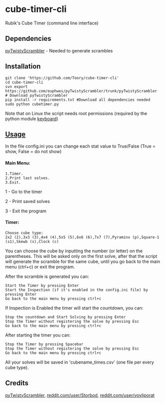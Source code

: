 # cube-timer-cli
Rubik's Cube Timer (command line interface)

## Dependencies

[pyTwistyScrambler](https://github.com/euphwes/pyTwistyScrambler) - Needed to generate scrambles

## Installation

	git clone 'https://github.com/Toory/cube-timer-cli'
	cd cube-timer-cli
	svn export https://github.com/euphwes/pyTwistyScrambler/trunk/pyTwistyScrambler  # Download pyTwistyScrambler
	pip install -r requirements.txt #Download all dependencies needed
	sudo python cubetimer.py
	
Note that on Linux the script needs root permissions (required by the python module [keyboard](https://github.com/boppreh/keyboard))

## [Usage](http://i.imgur.com/NWFjDx5.gifv)

In the file config.ini you can change each stat value to True/False (True = show, False = do not show)  

#### Main Menu:

	1.Timer.
	2.Print last solves.
	3.Exit.

1 - Go to the timer

2 - Print saved solves

3 - Exit the program

#### Timer:

	Choose cube type:
	2x2 (2),3x3 (3),4x4 (4),5x5 (5),6x6 (6),7x7 (7),Pyraminx (p),Square-1 (s1),Skewb (s),Clock (c)

You can choose the cube by inputting the number (or letter) on the parentheses.
This will be asked only on the first solve, after that the script will generate the scramble for the same cube,
until you go back to the main menu (ctrl+c) or exit the program.

After the scramble is generated you can:

    Start the Timer by pressing Enter
    Start the Inspection (if it's enabled in the config.ini file) by pressing Enter
    Go back to the main menu by pressing ctrl+c
    
If Inspection is Enabled the timer will start the countdown, you can:

    Stop the countdown and Start Solving by pressing Enter
    Stop the Timer without registering the solve by pressing Esc
    Go back to the main menu by pressing ctrl+c
    

After starting the timer you can:

    Stop the Timer by pressing Spacebar
    Stop the Timer without registering the solve by pressing Esc
    Go back to the main menu by pressing ctrl+c

All your solves will be saved in 'cubename_times.csv' (one file per every cube type).

## Credits

   [pyTwistyScrambler](https://github.com/euphwes/pyTwistyScrambler),
   [reddit.com/user/Storbod](https://github.com/Storbod/Python-Cube-Timer),
   [reddit.com/user/yovliporat](https://www.reddit.com/user/yovliporat)


	
